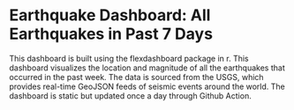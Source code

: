 # Earthquake Dashboard: All Earthquakes in Past 7 Days

This dashboard is built using the flexdashboard package in r. This dashboard visualizes the location and magnitude of all the earthquakes that occurred in the past week. The data is sourced from the USGS, which provides real-time GeoJSON feeds of seismic events around the world. The dashboard is static but updated once a day through Github Action.
